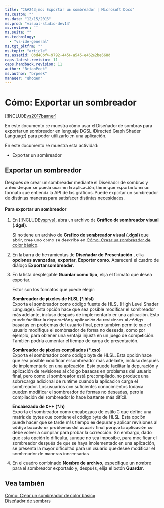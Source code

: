 ```yaml
---
title: "C&#243;mo: Exportar un sombreador | Microsoft Docs"
ms.custom: ""
ms.date: "12/15/2016"
ms.prod: "visual-studio-dev14"
ms.reviewer: ""
ms.suite: ""
ms.technology: 
  - "vs-ide-general"
ms.tgt_pltfrm: ""
ms.topic: "article"
ms.assetid: 0bd48bf4-9792-4456-a545-e462a2be668d
caps.latest.revision: 11
caps.handback.revision: 11
author: "BrianPeek"
ms.author: "brpeek"
manager: "ghogen"
---
```

# C&#243;mo: Exportar un sombreador
[!INCLUDE[vs2017banner](../code-quality/includes/vs2017banner.md)]

En este documento se muestra cómo usar el Diseñador de sombras para exportar un sombreador en lenguaje DGSL \(Directed Graph Shader Language\) para poder utilizarlo en una aplicación.  
  
 En este documento se muestra esta actividad:  
  
-   Exportar un sombreador  
  
## Exportar un sombreador  
 Después de crear un sombreador mediante el Diseñador de sombras y antes de que se pueda usar en la aplicación, tiene que exportarlo en un formato que entienda la API de los gráficos.  Puede exportar un sombreador de distintas maneras para satisfacer distintas necesidades.  
  
#### Para exportar un sombreador  
  
1.  En [!INCLUDE[vsprvs](../code-quality/includes/vsprvs_md.md)], abra un archivo de **Gráfico de sombreador visual \(.dgsl\)**.  
  
     Si no tiene un archivo de **Gráfico de sombreador visual \(.dgsl\)** que abrir, cree uno como se describe en [Cómo: Crear un sombreador de color básico](../designers/how-to-create-a-basic-color-shader.md).  
  
2.  En la barra de herramientas de **Diseñador de Presentación** , elija **opciones avanzadas**, **exportar**, **Exportar como**.  Aparecerá el cuadro de diálogo **Exportar sombreador**.  
  
3.  En la lista desplegable **Guardar como tipo**, elija el formato que desea exportar.  
  
     Estos son los formatos que puede elegir:  
  
     **Sombreador de píxeles de HLSL \(\*.hlsl\)**  
     Exporta el sombreador como código fuente de HLSL \(High Level Shader Language\).  Esta opción hace que sea posible modificar el sombreador más adelante, incluso después de implementarlo en una aplicación.  Esto puede facilitar la depuración y aplicación de revisiones al código basadas en problemas del usuario final, pero también permite que el usuario modifique el sombreador de forma no deseada, como por ejemplo, para obtener una ventaja injusta en un juego de competición.  También podría aumentar el tiempo de carga de presentación.  
  
     **Sombreador de píxeles compilados \(\*.cso\)**  
     Exporta el sombreador como código byte de HLSL.  Esta opción hace que sea posible modificar el sombreador más adelante, incluso después de implementarlo en una aplicación.  Esto puede facilitar la depuración y aplicación de revisiones al código basadas en problemas del usuario final, pero como el sombreador está precompilado, no produce una sobrecarga adicional de runtime cuando la aplicación carga el sombreador.  Los usuarios con suficientes conocimientos todavía pueden modificar el sombreador de formas no deseadas, pero la compilación del sombreador lo hace bastante más difícil.  
  
     **Encabezado de C\+\+ \(\*.h\)**  
     Exporta el sombreador como encabezado de estilo C que define una matriz de bytes que contiene el código byte de HLSL.  Esta opción puede hacer que se tarde más tiempo en depurar y aplicar revisiones al código basado en problemas del usuario final porque la aplicación se debe volver a compilar para probar la corrección.  Sin embargo, dado que esta opción lo dificulta, aunque no sea imposible, para modificar el sombreador después de que se haya implementado en una aplicación, se presenta la mayor dificultad para un usuario que desee modificar el sombreador de maneras innecesarias.  
  
4.  En el cuadro combinado **Nombre de archivo**, especifique un nombre para el sombreador exportado y, después, elija el botón **Guardar**.  
  
## Vea también  
 [Cómo: Crear un sombreador de color básico](../designers/how-to-create-a-basic-color-shader.md)   
 [Diseñador de sombras](../designers/shader-designer.md)